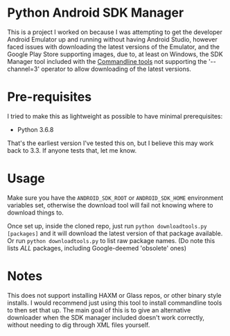 # Python Android SDK Manager

This is a project I worked on because I was attempting to get the developer Android Emulator up and running without having Android Studio, however faced issues with downloading the latest versions of the Emulator, and the Google Play Store supporting images, due to, at least on Windows, the SDK Manager tool included with the [Commandline tools](https://developer.android.com/studio#command-tools) not supporting the '--channel=3' operator to allow downloading of the latest versions.

# Pre-requisites
I tried to make this as lightweight as possible to have minimal prerequisites:
- Python 3.6.8

That's the earliest version I've tested this on, but I believe this may work back to 3.3. If anyone tests that, let me know.

# Usage
Make sure you have the `ANDROID_SDK_ROOT` or `ANDROID_SDK_HOME` environment variables set, otherwise the download tool will fail not knowing where to download things to.

Once set up, inside the cloned repo, just run `python downloadtools.py [packages]` and it will download the latest version of that package available.
Or run `python downloadtools.py` to list raw package names. (Do note this lists *ALL* packages, including Google-deemed 'obsolete' ones)

# Notes
This does not support installing HAXM or Glass repos, or other binary style installs. I would recommend just using this tool to install commandline tools to then set that up.
The main goal of this is to give an alternative downloader when the SDK manager included doesn't work correctly, without needing to dig through XML files yourself.

